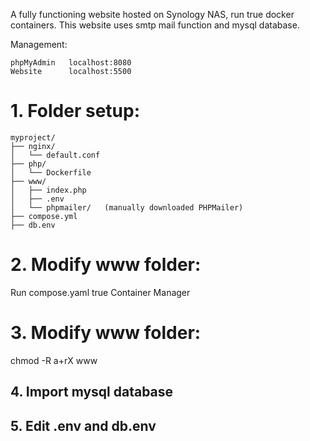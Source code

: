 A fully functioning website hosted on Synology NAS, run true docker containers. 
This website uses smtp mail function and mysql database.

Management:
```
phpMyAdmin   localhost:8080
Website      localhost:5500
```
# 1. Folder setup:

```
myproject/
├── nginx/
│   └── default.conf
├── php/
│   └── Dockerfile
├── www/
│   ├── index.php
│   ├── .env
│   └── phpmailer/   (manually downloaded PHPMailer)
├── compose.yml
├── db.env
```
# 2. Modify www folder:
Run compose.yaml true Container Manager

# 3. Modify www folder:
chmod -R a+rX www

## 4. Import mysql database
## 5. Edit .env and db.env
